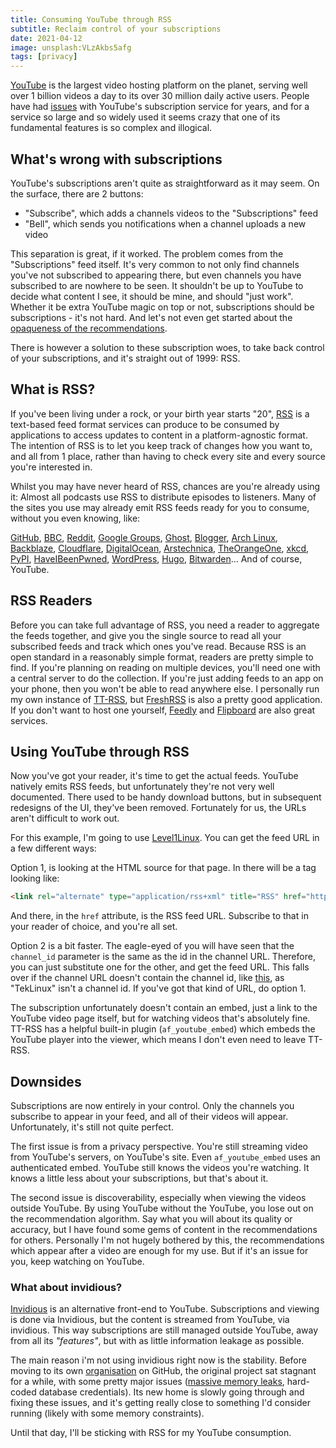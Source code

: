 ```yaml
---
title: Consuming YouTube through RSS
subtitle: Reclaim control of your subscriptions
date: 2021-04-12
image: unsplash:VLzAkbs5afg
tags: [privacy]
---
```


[YouTube](https://www.youtube.com/) is the largest video hosting platform on the planet, serving well over 1 billion videos a day to its over 30 million daily active users. People have had [issues](https://www.guidingtech.com/fix-youtube-subscriptions-not-working/) with YouTube's subscription service for years, and for a service so large and so widely used it seems crazy that one of its fundamental features is so complex and illogical.

## What's wrong with subscriptions

YouTube's subscriptions aren't quite as straightforward as it may seem. On the surface, there are 2 buttons:

- "Subscribe", which adds a channels videos to the "Subscriptions" feed
- "Bell", which sends you notifications when a channel uploads a new video

This separation is great, if it worked. The problem comes from the "Subscriptions" feed itself. It's very common to not only find channels you've not subscribed to appearing there, but even channels you have subscribed to are nowhere to be seen. It shouldn't be up to YouTube to decide what content I see, it should be mine, and should "just work". Whether it be extra YouTube magic on top or not, subscriptions should be subscriptions - it's not hard. And let's not even get started about the [opaqueness of the recommendations](https://www.youtube.com/watch?v=BSpAWkQLlgM).

There is however a solution to these subscription woes, to take back control of your subscriptions, and it's straight out of 1999: RSS.

## What is RSS?

If you've been living under a rock, or your birth year starts "20", [RSS](https://en.wikipedia.org/wiki/RSS) is a text-based feed format services can produce to be consumed by applications to access updates to content in a platform-agnostic format. The intention of RSS is to let you keep track of changes how you want to, and all from 1 place, rather than having to check every site and every source you're interested in.

Whilst you may have never heard of RSS, chances are you're already using it: Almost all podcasts use RSS to distribute episodes to listeners. Many of the sites you use may already emit RSS feeds ready for you to consume, without you even knowing, like:

[GitHub](https://www.ronaldsvilcins.com/2020/03/26/rss-feeds-for-your-github-releases-tags-and-activity/), [BBC](http://feeds.bbci.co.uk/news/england/london/rss.xml), [Reddit](https://www.reddit.com/wiki/rss), [Google Groups](https://daniele.tech/2014/06/google-groups-in-rss-feed/), [Ghost](https://ghost.org/integrations/custom-rss/), [Blogger](https://oscarmini.com/discover-rss-feed-address-of-a-blogger-blogs/), [Arch Linux](https://archlinux.org/feeds/), [Backblaze](https://www.backblaze.com/blog/feed/), [Cloudflare](https://blog.cloudflare.com/rss/), [DigitalOcean](https://www.backblaze.com/blog/feed/), [Arstechnica](https://arstechnica.com/rss-feeds/), [TheOrangeOne](/index.xml), [xkcd](https://xkcd.com/rss.xml), [PyPI](https://pypi.org/rss/packages.xml), [HaveIBeenPwned](https://feeds.feedburner.com/HaveIBeenPwnedLatestBreaches), [WordPress](https://wordpress.com/support/feeds/), [Hugo](https://gohugo.io/templates/rss/), [Bitwarden](https://bitwarden.com/blog/feed.xml)... And of course, YouTube.

## RSS Readers

Before you can take full advantage of RSS, you need a reader to aggregate the feeds together, and give you the single source to read all your subscribed feeds and track which ones you've read. Because RSS is an open standard in a reasonably simple format, readers are pretty simple to find. If you're planning on reading on multiple devices, you'll need one with a central server to do the collection. If you're just adding feeds to an app on your phone, then you won't be able to read anywhere else. I personally run my own instance of [TT-RSS](https://tt-rss.org/), but [FreshRSS](https://www.freshrss.org/) is also a pretty good application. If you don't want to host one yourself, [Feedly](https://www.feedly.com/) and [Flipboard](https://flipboard.com/) are also great services.

## Using YouTube through RSS

Now you've got your reader, it's time to get the actual feeds. YouTube natively emits RSS feeds, but unfortunately they're not very well documented. There used to be handy download buttons, but in subsequent redesigns of the UI, they've been removed. Fortunately for us, the URLs aren't difficult to work out.

For this example, I'm going to use [Level1Linux](https://www.youtube.com/channel/UCOWcZ6Wicl-1N34H0zZe38w). You can get the feed URL in a few different ways:

Option 1, is looking at the HTML source for that page. In there will be a tag looking like:

```html
<link rel="alternate" type="application/rss+xml" title="RSS" href="https://www.youtube.com/feeds/videos.xml?channel_id=UCOWcZ6Wicl-1N34H0zZe38w">
```

And there, in the `href` attribute, is the RSS feed URL. Subscribe to that in your reader of choice, and you're all set.

Option 2 is a bit faster. The eagle-eyed of you will have seen that the `channel_id` parameter is the same as the id in the channel URL. Therefore, you can just substitute one for the other, and get the feed URL. This falls over if the channel URL doesn't contain the channel id, like [this](https://www.youtube.com/c/TekLinux/), as "TekLinux" isn't a channel id. If you've got that kind of URL, do option 1.

The subscription unfortunately doesn't contain an embed, just a link to the YouTube video page itself, but for watching videos that's absolutely fine. TT-RSS has a helpful built-in plugin (`af_youtube_embed`) which embeds the YouTube player into the viewer, which means I don't even need to leave TT-RSS.

## Downsides

Subscriptions are now entirely in your control. Only the channels you subscribe to appear in your feed, and all of their videos will appear. Unfortunately, it's still not quite perfect.

The first issue is from a privacy perspective. You're still streaming video from YouTube's servers, on YouTube's site. Even `af_youtube_embed` uses an authenticated embed. YouTube still knows the videos you're watching. It knows a little less about your subscriptions, but that's about it.

The second issue is discoverability, especially when viewing the videos outside YouTube. By using YouTube without the YouTube, you lose out on the recommendation algorithm. Say what you will about its quality or accuracy, but I have found some gems of content in the recommendations for others. Personally I'm not hugely bothered by this, the recommendations which appear after a video are enough for my use. But if it's an issue for you, keep watching on YouTube.

### What about invidious?

[Invidious](https://github.com/iv-org/invidious) is an alternative front-end to YouTube. Subscriptions and viewing is done via Invidious, but the content is streamed from YouTube, via invidious. This way subscriptions are still managed outside YouTube, away from all its _"features"_, but with as little information leakage as possible.

The main reason i'm not using invidious right now is the stability. Before moving to its own [organisation](https://github.com/iv-org) on GitHub, the original project sat stagnant for a while, with some pretty major issues ([massive memory leaks](https://github.com/iv-org/invidious/issues/1438), hard-coded database credentials). Its new home is slowly going through and fixing these issues, and it's getting really close to something I'd consider running (likely with some memory constraints).

Until that day, I'll be sticking with RSS for my YouTube consumption.
